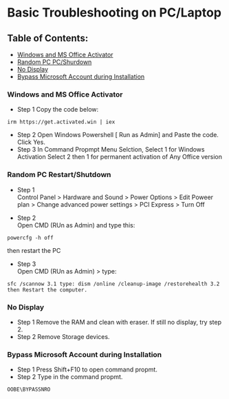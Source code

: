 # Basic Troubleshooting on PC/Laptop


## Table of Contents:
- [Windows and MS Office Activator]([#windows-and-ms-office-activator](url))
- [Random PC PC/Shurdown](#random-pc-restartshutdown)
- [No Display](#no-display)
- [Bypass Microsoft Account during Installation](#bypass-microsoft-account-during-installation)




### Windows and MS Office Activator
- Step 1
Copy the code below:
```
irm https://get.activated.win | iex
```
- Step 2 
Open Windows Powershell [ Run as Admin] and Paste the code. Click Yes.
- Step 3
In Command Propmpt Menu Selction,
Select 1 for Windows Activation
Select 2 then 1 for permanent activation of Any Office version

### Random PC Restart/Shutdown
- Step 1  
Control Panel > Hardware and Sound > Power Options > Edit Poweer plan > Change advanced power settings > PCI Express > Turn Off

- Step 2  
Open CMD (RUn as Admin) and type this:
```
powercfg -h off
```
 then restart the PC

- Step 3  
Open CMD (RUn as Admin) > type:
```
sfc /scannow 3.1 type: dism /online /cleanup-image /restorehealth 3.2 then Restart the computer.
```


### No Display
- Step 1
  Remove the RAM and clean with eraser. If still no display, try step 2.  
- Step 2
  Remove Storage devices. 


### Bypass Microsoft Account during Installation
- Step 1
Press Shift+F10 to open command propmt.
- Step 2
Type in the command propmt.
```
OOBE\BYPASSNRO
```

